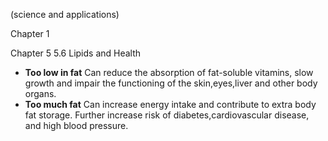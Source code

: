 (science and applications)

Chapter 1


Chapter 5
5.6 Lipids and Health
- **Too low in fat**
	Can reduce the absorption of fat-soluble vitamins, slow growth and impair the functioning of the skin,eyes,liver and other body organs.
- **Too much fat**
	Can increase energy intake and contribute to extra body fat storage.
	Further increase risk of diabetes,cardiovascular disease, and high blood pressure.